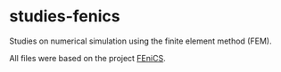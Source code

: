 # studies-fenics

Studies on numerical simulation using the finite element method (FEM).

All files were based on the project [FEniCS](https://fenicsproject.org/).
